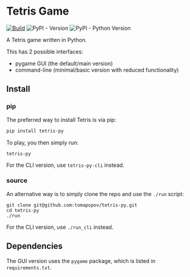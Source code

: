 # Tetris Game

[![Build](https://github.com/tomapopov/tetris-game/actions/workflows/python-build.yml/badge.svg)](https://github.com/tomapopov/tetris-game/actions/workflows/python-build.yml)
![PyPI - Version](https://img.shields.io/pypi/v/tetris-py)
![PyPI - Python Version](https://img.shields.io/pypi/pyversions/tetris-py)

A Tetris game written in Python. 

This has 2 possible interfaces:
- pygame GUI (the default/main version)
- command-line (minimal/basic version with reduced functionality)

## Install

### pip
The preferred way to install Tetris is via pip:

```sh
pip install tetris-py
```

To play, you then simply run:
```
tetris-py
```

For the CLI version, use `tetris-py-cli` instead.

### source
An alternative way is to simply clone the repo and use the `./run` script:

```
git clone git@github.com:tomapopov/tetris-py.git
cd tetris-py
./run
```

For the CLI version, use `./run_cli` instead.


## Dependencies
The GUI version uses the `pygame` package, which is listed in `requirements.txt`.

